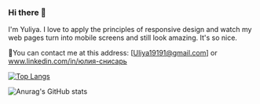 ### Hi there 👋

I'm Yuliya.
I love to apply the principles of responsive design and watch my web pages turn into mobile screens and still look amazing. It's so nice.

📧You can contact me at this address: [Uliya19191@gmail.com] or
www.linkedin.com/in/юлия-снисарь

[![Top Langs](https://github-readme-stats.vercel.app/api/top-langs/?username=anuraghazra&langs_count=8)](https://github.com/UliyaSnisar/github-readme-stats)

![Anurag's GitHub stats](https://github-readme-stats.vercel.app/api?username=UliyaSnisar&show_icons=true&theme=cobalt)
